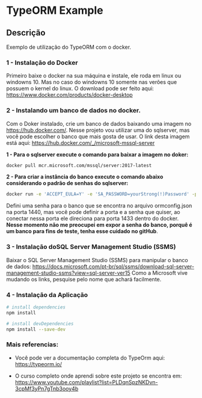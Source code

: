 # TypeORM Example
## Descrição
Exemplo de utilização do TypeORM com o docker.

### 1 - Instalação do Docker 
Primeiro baixe o docker na sua máquina e instale, ele roda em linux ou windowns 10. Mas no caso do windowns 10 somente nas verões que possuem o kernel do linux.
O download pode ser feito aqui: https://www.docker.com/products/docker-desktop

### 2 - Instalando um banco de dados no docker. 
Com o Doker instalado, crie um banco de dados baixando uma imagem no https://hub.docker.com/. Nesse projeto vou utilizar uma do sqlserver, mas você pode escolher o banco que mais gosta de usar. O link desta imagem está aqui: https://hub.docker.com/_/microsoft-mssql-server

**1 - Para o sqlserver execute o comando para baixar a imagem no doker:**
``` bash
docker pull mcr.microsoft.com/mssql/server:2017-latest
```
**2 - Para criar a instância do banco execute o comando abaixo considerando o padrão de senhas do sqlserver:**
``` bash
docker run -e 'ACCEPT_EULA=Y' -e 'SA_PASSWORD=yourStrong(!)Password' -p 1440:1433 -d mcr.microsoft.com/mssql/server:2017-latest
```
Defini uma senha para o banco que se encontra no arquivo ormconfig.json na porta 1440, mas você pode definir a porta e a senha que quiser, ao conectar nessa porta ele direciona para porta 1433 dentro do docker. **Nesse momento não me preocupei em expor a senha do banco, porquê é um banco para fins de teste, tenha esse cuidado no gitHub**.

### 3 - Instalação doSQL Server Management Studio (SSMS)
Baixar o SQL Server Management Studio (SSMS) para manipular o banco de dados:
https://docs.microsoft.com/pt-br/sql/ssms/download-sql-server-management-studio-ssms?view=sql-server-ver15
Como a Microsoft vive mudando os links, pesquise pelo nome que achará facilmente.

### 4 - Instalação da Aplicação 
``` bash
# install dependencies
npm install

# install devDependencies
npm install --save-dev

```

### Mais referencias:
- Você pode ver a documentação completa do TypeOrm aqui:
https://typeorm.io/

- O curso completo onde aprendi sobre este projeto se encontra em:
https://www.youtube.com/playlist?list=PLDqnSpzNKDvn-3cpMf3yPn7gTnb3ooy4b